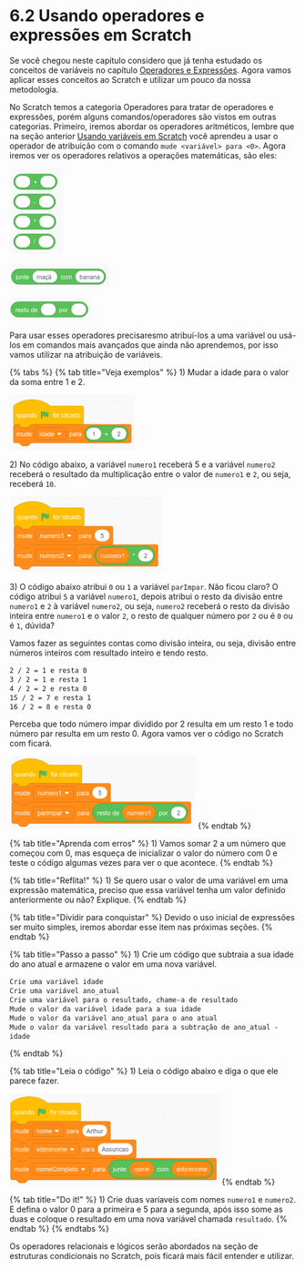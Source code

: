 # 6.2 Usando operadores e expressões em Scratch

Se você chegou neste capítulo considero que já tenha estudado os conceitos de variáveis no capítulo [Operadores e Expressões](../conceitos-de-programacao/operadores-e-expressoes.md). Agora vamos aplicar esses conceitos ao Scratch e utilizar um pouco da nossa metodologia.

No Scratch temos a categoria Operadores para tratar de operadores e expressões, porém alguns comandos/operadores são vistos em outras categorias. Primeiro, iremos abordar os operadores aritméticos, lembre que na seção anterior [Usando variáveis em Scratch](usando-variaveis-em-scratch.md) você aprendeu a usar o operador de atribuição com o comando `mude <variável> para <0>`. Agora iremos ver os operadores relativos a operações matemáticas, são eles:

![Figura 6.2.1. Operadores Aritm&#xE9;ticos do Scratch.](../.gitbook/assets/image%20%2842%29.png)

![Figura 6.2.2. Operadores de concatena&#xE7;&#xE3;o de strings do Scratch.](../.gitbook/assets/image%20%2838%29.png)

![Figura 6.2.3. Operador Aritm&#xE9;tico de resto da divis&#xE3;o do Scratch.](../.gitbook/assets/image%20%2845%29.png)

Para usar esses operadores precisaresmo atribuí-los a uma variável ou usá-los em comandos mais avançados que ainda não aprendemos, por isso vamos utilizar na atribuição de variáveis.

{% tabs %}
{% tab title="Veja exemplos" %}
1\) Mudar a idade para o valor da soma entre 1 e 2.

![](../.gitbook/assets/image%20%2841%29.png)

2\) No código abaixo, a variável `numero1` receberá 5 e a variável `numero2` receberá o resultado da multiplicação entre o valor de `numero1` e `2`, ou seja, receberá `10`.

![](../.gitbook/assets/image%20%2832%29.png)

3\) O código abaixo atribui `0` ou `1` a variável `parImpar`. Não ficou claro? O código atribui `5` a variável `numero1`, depois atribui o resto da divisão entre `numero1` e `2` à variável `numero2`, ou seja, `numero2` receberá o resto da divisão inteira entre `numero1` e o valor `2`, o resto de qualquer número por `2` ou é `0` ou é `1`, dúvida?

Vamos fazer as seguintes contas como divisão inteira, ou seja, divisão entre números inteiros com resultado inteiro e tendo resto.

```text
2 / 2 = 1 e resta 0
3 / 2 = 1 e resta 1
4 / 2 = 2 e resta 0
15 / 2 = 7 e resta 1
16 / 2 = 8 e resta 0
```

Perceba que todo número impar dividido por 2 resulta em um resto 1 e todo número par resulta em um resto 0. Agora vamos ver o código no Scratch com ficará.

![](../.gitbook/assets/image%20%2814%29.png)
{% endtab %}

{% tab title="Aprenda com erros" %}
1\) Vamos somar 2 a um número que começou com 0, mas esqueça de inicializar o valor do número com 0 e teste o código algumas vezes para ver o que acontece.
{% endtab %}

{% tab title="Reflita!" %}
1\) Se quero usar o valor de uma variável em uma expressão matemática, preciso que essa variável tenha um valor definido anteriormente ou não? Explique.
{% endtab %}

{% tab title="Dividir para conquistar" %}
Devido o uso inicial de expressões ser muito simples, iremos abordar esse item nas próximas seções.
{% endtab %}

{% tab title="Passo a passo" %}
1\) Crie um código que subtraia a sua idade do ano atual e armazene o valor em uma nova variável.

```text
Crie uma variável idade
Crie uma variável ano_atual
Crie uma variável para o resultado, chame-a de resultado
Mude o valor da variável idade para a sua idade
Mude o valor da variável ano_atual para o ano atual
Mude o valor da variável resultado para a subtração de ano_atual - idade
```
{% endtab %}

{% tab title="Leia o código" %}
1\) Leia o código abaixo e diga o que ele parece fazer.

![](../.gitbook/assets/image%20%2823%29.png)
{% endtab %}

{% tab title="Do it!" %}
1\) Crie duas varíaveis com nomes `numero1` e `numero2`. E defina o valor 0 para a primeira e 5 para a segunda, após isso some as duas e coloque o resultado em uma nova variável chamada `resultado`.
{% endtab %}
{% endtabs %}

Os operadores relacionais e lógicos serão abordados na seção de estruturas condicionais no Scratch, pois ficará mais fácil entender e utilizar.

